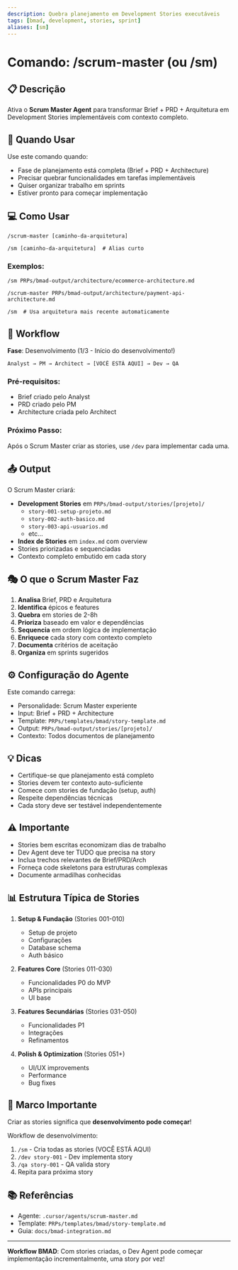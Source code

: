 ```yaml
---
description: Quebra planejamento em Development Stories executáveis
tags: [bmad, development, stories, sprint]
aliases: [sm]
---
```


# Comando: /scrum-master (ou /sm)

## 📋 Descrição

Ativa o **Scrum Master Agent** para transformar Brief + PRD + Arquitetura em Development Stories implementáveis com contexto completo.

## 🎯 Quando Usar

Use este comando quando:
- Fase de planejamento está completa (Brief + PRD + Architecture)
- Precisar quebrar funcionalidades em tarefas implementáveis
- Quiser organizar trabalho em sprints
- Estiver pronto para começar implementação

## 💻 Como Usar

```
/scrum-master [caminho-da-arquitetura]

/sm [caminho-da-arquitetura]  # Alias curto
```

### Exemplos:

```
/sm PRPs/bmad-output/architecture/ecommerce-architecture.md

/scrum-master PRPs/bmad-output/architecture/payment-api-architecture.md

/sm  # Usa arquitetura mais recente automaticamente
```

## 🔄 Workflow

**Fase**: Desenvolvimento (1/3 - Início do desenvolvimento!)

```
Analyst → PM → Architect → [VOCÊ ESTÁ AQUI] → Dev → QA
```

### Pré-requisitos:
- Brief criado pelo Analyst
- PRD criado pelo PM
- Architecture criada pelo Architect

### Próximo Passo:
Após o Scrum Master criar as stories, use `/dev` para implementar cada uma.

## 📤 Output

O Scrum Master criará:
- **Development Stories** em `PRPs/bmad-output/stories/[projeto]/`
  - `story-001-setup-projeto.md`
  - `story-002-auth-basico.md`
  - `story-003-api-usuarios.md`
  - etc...
- **Index de Stories** em `index.md` com overview
- Stories priorizadas e sequenciadas
- Contexto completo embutido em cada story

## 🎭 O que o Scrum Master Faz

1. **Analisa** Brief, PRD e Arquitetura
2. **Identifica** épicos e features
3. **Quebra** em stories de 2-8h
4. **Prioriza** baseado em valor e dependências
5. **Sequencia** em ordem lógica de implementação
6. **Enriquece** cada story com contexto completo
7. **Documenta** critérios de aceitação
8. **Organiza** em sprints sugeridos

## ⚙️ Configuração do Agente

Este comando carrega:
- Personalidade: Scrum Master experiente
- Input: Brief + PRD + Architecture
- Template: `PRPs/templates/bmad/story-template.md`
- Output: `PRPs/bmad-output/stories/[projeto]/`
- Contexto: Todos documentos de planejamento

## 💡 Dicas

- Certifique-se que planejamento está completo
- Stories devem ter contexto auto-suficiente
- Comece com stories de fundação (setup, auth)
- Respeite dependências técnicas
- Cada story deve ser testável independentemente

## ⚠️ Importante

- Stories bem escritas economizam dias de trabalho
- Dev Agent deve ter TUDO que precisa na story
- Inclua trechos relevantes de Brief/PRD/Arch
- Forneça code skeletons para estruturas complexas
- Documente armadilhas conhecidas

## 📊 Estrutura Típica de Stories

1. **Setup & Fundação** (Stories 001-010)
   - Setup de projeto
   - Configurações
   - Database schema
   - Auth básico

2. **Features Core** (Stories 011-030)
   - Funcionalidades P0 do MVP
   - APIs principais
   - UI base

3. **Features Secundárias** (Stories 031-050)
   - Funcionalidades P1
   - Integrações
   - Refinamentos

4. **Polish & Optimization** (Stories 051+)
   - UI/UX improvements
   - Performance
   - Bug fixes

## 🎉 Marco Importante

Criar as stories significa que **desenvolvimento pode começar**!

Workflow de desenvolvimento:
1. `/sm` - Cria todas as stories (VOCÊ ESTÁ AQUI)
2. `/dev story-001` - Dev implementa story
3. `/qa story-001` - QA valida story
4. Repita para próxima story

## 📚 Referências

- Agente: `.cursor/agents/scrum-master.md`
- Template: `PRPs/templates/bmad/story-template.md`
- Guia: `docs/bmad-integration.md`

---

**Workflow BMAD**: Com stories criadas, o Dev Agent pode começar implementação incrementalmente, uma story por vez!


